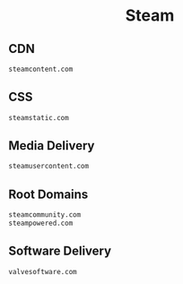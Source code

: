 


<h1 align="center">Steam</h1>  


## CDN


```html
steamcontent.com
```  


## CSS


```html
steamstatic.com
```  


## Media Delivery


```html
steamusercontent.com
```  


## Root Domains


```html
steamcommunity.com
steampowered.com
```  


## Software Delivery


```html
valvesoftware.com
```  


